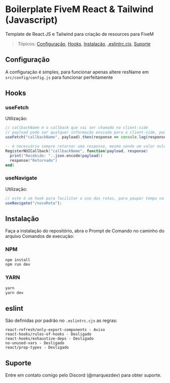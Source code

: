 # Boilerplate FiveM React & Tailwind (Javascript)

Template de React.JS e Tailwind para criação de resources para FiveM

> Tópicos: [Configuração](#configuração), [Hooks](#hooks), [Instalação](#instalação), [.eslintrc.cjs](#eslint), [Suporte](#suporte)

## Configuração

A configuração é simples, para funcionar apenas altere resName em `src/config/config.js` para funcionar perfeitamente

## Hooks

### useFetch
Utilização:
```javascript
// callbackName é o callback que vai ser chamado no client-side
// payload pode ser qualquer informação enviada para o client-side, pode ser um objeto, uma array, uma string, qualquer valor
useFetch("callbackName", payload).then(response => console.log(response));
```
```lua
-- é necessário sempre retornar uma response, mesmo sendo um valor nulo ou indefinido, pode retornar uma table vazia ( response({}) )
RegisterNUICallback("callbackName", function(payload, response)
  print("Recebido: "..json.encode(payload))
  response("Retornado")
end)
```

### useNavigate
Utilização:
```javascript
// este é um hook para facilitar o uso das rotas, para poupar tempo na hora de trabalhar com muitas páginas
useNavigate("/novaRota");
```

## Instalação

Faça a instalação do repositório, abra o Prompt de Comando no caminho do arquivo
Comandos de execução:

### NPM
```sh
npm install
npm run dev
```

### YARN
```sh
yarn
yarn dev
```

## eslint

São definidas por padrão no `.eslintrc.cjs` as regras: 

```
react-refresh/only-export-components - Aviso
react-hooks/rules-of-hooks - Desligado
react-hooks/exhaustive-deps - Desligado
no-unused-vars - Desligado
react/prop-types - Desligado
```

## Suporte
Entre em contato comigo pelo Discord (@marquezdev) para obter suporte.

